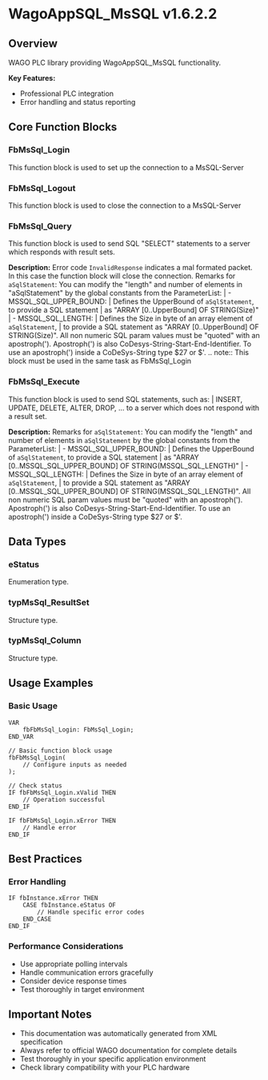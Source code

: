 # WagoAppSQL_MsSQL v1.6.2.2

## Overview
WAGO PLC library providing WagoAppSQL_MsSQL functionality.

**Key Features:**
- Professional PLC integration
- Error handling and status reporting

## Core Function Blocks

### FbMsSql_Login
This function block is used to set up the connection to a MsSQL-Server

### FbMsSql_Logout
This function block is used to close the connection to a MsSQL-Server

### FbMsSql_Query
This function block is used to send SQL "SELECT" statements to a server which responds with result sets.

**Description:**
Error code ``InvalidResponse`` indicates a mal formated packet. In this case the function block will close the connection. Remarks for ``aSqlStatement``: You can modify the "length" and number of elements in "aSqlStatement" by the global constants from the ParameterList: | - MSSQL_SQL_UPPER_BOUND: | Defines the UpperBound of ``aSqlStatement``, to provide a SQL statement | as "ARRAY [0..UpperBound] OF STRING(Size)" | - MSSQL_SQL_LENGTH: | Defines the Size in byte of an array element of ``aSqlStatement``, | to provide a SQL statement as "ARRAY [0..UpperBound] OF STRING(Size)". All non numeric SQL param values must be "quoted" with an apostroph('). Apostroph(') is also CoDesys-String-Start-End-Identifier. To use an apostroph(') inside a CoDeSys-String type $27 or $'. .. note:: This block must be used in the same task as FbMsSql_Login

### FbMsSql_Execute
This function block is used to send SQL statements, such as: | INSERT, UPDATE, DELETE, ALTER, DROP, ... to a server which does not respond with a result set.

**Description:**
Remarks for ``aSqlStatement``: You can modify the "length" and number of elements in ``aSqlStatement`` by the global constants from the ParameterList: | - MSSQL_SQL_UPPER_BOUND: | Defines the UpperBound of ``aSqlStatement``, to provide a SQL statement | as "ARRAY [0..MSSQL_SQL_UPPER_BOUND] OF STRING(MSSQL_SQL_LENGTH)" | - MSSQL_SQL_LENGTH: | Defines the Size in byte of an array element of ``aSqlStatement``, | to provide a SQL statement as "ARRAY [0..MSSQL_SQL_UPPER_BOUND] OF STRING(MSSQL_SQL_LENGTH)". All non numeric SQL param values must be "quoted" with an apostroph('). Apostroph(') is also CoDesys-String-Start-End-Identifier. To use an apostroph(') inside a CoDeSys-String type $27 or $'.

## Data Types

### eStatus
Enumeration type.

### typMsSql_ResultSet
Structure type.

### typMsSql_Column
Structure type.

## Usage Examples

### Basic Usage
```iec
VAR
    fbFbMsSql_Login: FbMsSql_Login;
END_VAR

// Basic function block usage
fbFbMsSql_Login(
    // Configure inputs as needed
);

// Check status
IF fbFbMsSql_Login.xValid THEN
    // Operation successful
END_IF

IF fbFbMsSql_Login.xError THEN
    // Handle error
END_IF
```

## Best Practices

### Error Handling
```iec
IF fbInstance.xError THEN
    CASE fbInstance.eStatus OF
        // Handle specific error codes
    END_CASE
END_IF
```

### Performance Considerations
- Use appropriate polling intervals
- Handle communication errors gracefully
- Consider device response times
- Test thoroughly in target environment

## Important Notes

- This documentation was automatically generated from XML specification
- Always refer to official WAGO documentation for complete details
- Test thoroughly in your specific application environment
- Check library compatibility with your PLC hardware

